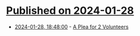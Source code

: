 # [Published on 2024-01-28](index.md)

* [2024-01-28, 18:48:00](https://soylentnews.org/meta/article.pl?sid=24/01/28/1839235&from=rss) - [A Plea for 2 Volunteers](https://soylentnews.org/meta/article.pl?sid=24/01/28/1839235&from=rss)
